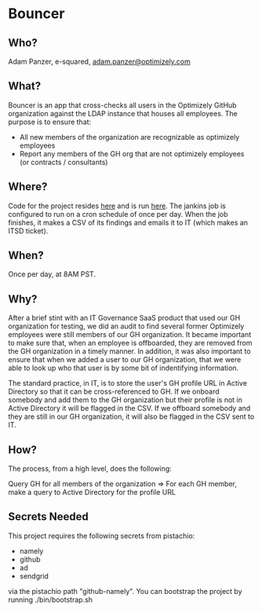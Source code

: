 # Bouncer

## Who?

Adam Panzer, e-squared, adam.panzer@optimizely.com

## What?

Bouncer is an app that cross-checks all users in the Optimizely GitHub organization against the LDAP instance that houses all employees. The purpose is to ensure that:

* All new members of the organization are recognizable as optimizely employees
* Report any members of the GH org that are not optimizely employees (or contracts / consultants)

## Where?

Code for the project resides [here](https://github.com/optimizely/bouncer) and is run [here](https://jenkins.dz.optimizely.com/job/devops-bouncer/). The jankins job is configured to run on a cron schedule of once per day. When the job finishes, it makes a CSV of its findings and emails it to IT (which makes an ITSD ticket).

## When?

Once per day, at 8AM PST.

## Why?

After a brief stint with an IT Governance SaaS product that used our GH organization for testing, we did an audit to find several former Optimizely employees were still members of our GH organization. It became important to make sure that, when an employee is offboarded, they are removed from the GH organization in a timely manner. In addition, it was also important to ensure that when we added a user to our GH organization, that we were able to look up who that user is by some bit of indentifying information.

The standard practice, in IT, is to store the user's GH profile URL in Active Directory so that it can be cross-referenced to GH. If we onboard somebody and add them to the GH organization but their profile is not in Active Directory it will be flagged in the CSV. If we offboard somebody and they are still in our GH organization, it will also be flagged in the CSV sent to IT.

## How?

The process, from a high level, does the following:

Query GH for all members of the organization => For each GH member, make a query to Active Directory for the profile URL

## Secrets Needed

This project requires the following secrets from pistachio:

* namely
* github
* ad
* sendgrid

via the pistachio path "github-namely". You can bootstrap the project by running ./bin/bootstrap.sh
